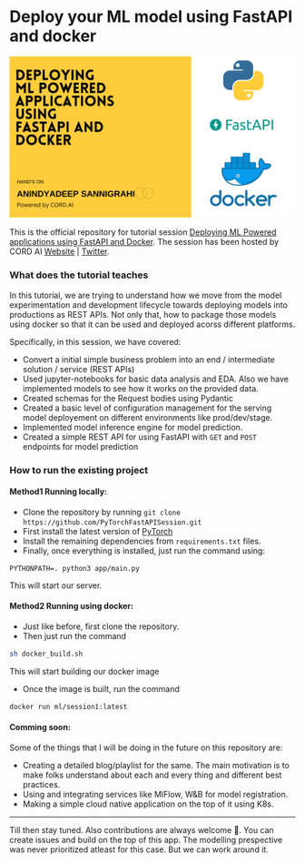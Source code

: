 # **Deploy your ML model using FastAPI and docker**

![image](images/banner.png)


This is the official repository for tutorial session [Deploying ML Powered applications using FastAPI and Docker](https://youtu.be/XYc5Klorf38). The session has been hosted by CORD AI [Website](https://cordai.org) |    [Twitter](https://twitter.com/CRforAi). 

### What does the tutorial teaches

In this tutorial, we are trying to understand how we move from the model experimentation and development lifecycle towards deploying models into productions as REST APIs. Not only that, how to package those models using docker so that it can be used and deployed acorss different platforms. 

Specifically, in this session, we have covered:

- Convert a initial simple business problem into an end / intermediate solution / service (REST APIs)
- Used jupyter-notebooks for basic data analysis and EDA. Also we have implemented models to see how it works on the provided data. 
- Created schemas for the Request bodies using Pydantic 
- Created a basic level of configuration management for the serving model deployement on different environments like prod/dev/stage. 
- Implemented model inference engine for model prediction. 
- Created a simple REST API for using FastAPI with `GET` and `POST` endpoints for model prediction

### How to run the existing project

#### **Method1** Running locally: 

- Clone the repository by running `git clone https://github.com/PyTorchFastAPISession.git` 
- First install the latest version of [PyTorch](https://pytorch.org/)
- Install the remaining dependencies from `requirements.txt` files. 
- Finally, once everything is installed, just run the command using:

```python3
PYTHONPATH=. python3 app/main.py
```
This will start our server.

#### **Method2** Running using docker: 

- Just like before, first clone the repository.
- Then just run the command

```bash
sh docker_build.sh
```
This will start building our docker image

- Once the image is built, run the command

```bash
docker run ml/session1:latest
```

#### **Comming soon:**

Some of the things that I will be doing in the future on this repository are:

- Creating a detailed blog/playlist for the same. The main motivation is to make folks understand about each and every thing and different best practices. 
- Using and integrating services like MlFlow, W&B for model registration. 
- Making a simple cloud native application on the top of it using K8s. 

---

Till then stay tuned. Also contributions are always welcome 🤗. You can create issues and build on the top of this app. The modelling prespective was never prioritized atleast for this case. But we can work around it. 
